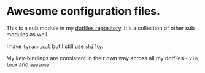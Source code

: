# Awesome configuration files.
This is a sub module in my [dotfiles repository](https://github.com/Doron-Behar/dotfiles). It's a collection of other sub modules as well.

I have `tyrannical` but I still use `shifty`.

My key-bindings are consistent in their own way across all my dotfiles - `Vim`, `tmux` and `awesome`.
